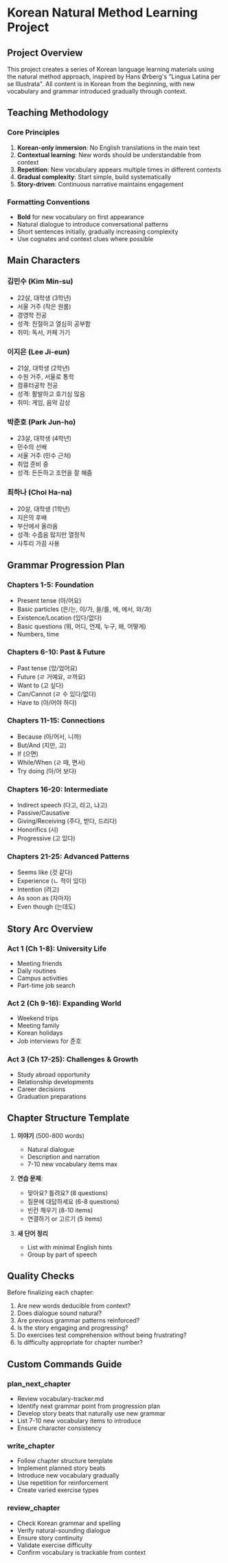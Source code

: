 # Korean Natural Method Learning Project

## Project Overview
This project creates a series of Korean language learning materials using the natural method approach, inspired by Hans Ørberg's "Lingua Latina per se Illustrata". All content is in Korean from the beginning, with new vocabulary and grammar introduced gradually through context.

## Teaching Methodology

### Core Principles
1. **Korean-only immersion**: No English translations in the main text
2. **Contextual learning**: New words should be understandable from context
3. **Repetition**: New vocabulary appears multiple times in different contexts
4. **Gradual complexity**: Start simple, build systematically
5. **Story-driven**: Continuous narrative maintains engagement

### Formatting Conventions
- **Bold** for new vocabulary on first appearance
- Natural dialogue to introduce conversational patterns
- Short sentences initially, gradually increasing complexity
- Use cognates and context clues where possible

## Main Characters

### 김민수 (Kim Min-su)
- 22살, 대학생 (3학년)
- 서울 거주 (작은 원룸)
- 경영학 전공
- 성격: 친절하고 열심히 공부함
- 취미: 독서, 카페 가기

### 이지은 (Lee Ji-eun)  
- 21살, 대학생 (2학년)
- 수원 거주, 서울로 통학
- 컴퓨터공학 전공
- 성격: 활발하고 호기심 많음
- 취미: 게임, 음악 감상

### 박준호 (Park Jun-ho)
- 23살, 대학생 (4학년)
- 민수의 선배
- 서울 거주 (민수 근처)
- 취업 준비 중
- 성격: 든든하고 조언을 잘 해줌

### 최하나 (Choi Ha-na)
- 20살, 대학생 (1학년)
- 지은의 후배
- 부산에서 올라옴
- 성격: 수줍음 많지만 열정적
- 사투리 가끔 사용

## Grammar Progression Plan

### Chapters 1-5: Foundation
- Present tense (아/어요)
- Basic particles (은/는, 이/가, 을/를, 에, 에서, 와/과)
- Existence/Location (있다/없다)
- Basic questions (뭐, 어디, 언제, 누구, 왜, 어떻게)
- Numbers, time

### Chapters 6-10: Past & Future
- Past tense (았/었어요)
- Future (ㄹ 거예요, ㄹ까요)
- Want to (고 싶다)
- Can/Cannot (ㄹ 수 있다/없다)
- Have to (아/어야 하다)

### Chapters 11-15: Connections
- Because (아/어서, 니까)
- But/And (지만, 고)
- If (으면)
- While/When (ㄹ 때, 면서)
- Try doing (아/어 보다)

### Chapters 16-20: Intermediate
- Indirect speech (다고, 라고, 냐고)
- Passive/Causative
- Giving/Receiving (주다, 받다, 드리다)
- Honorifics (시)
- Progressive (고 있다)

### Chapters 21-25: Advanced Patterns
- Seems like (것 같다)
- Experience (ㄴ 적이 있다)
- Intention (려고)
- As soon as (자마자)
- Even though (는데도)

## Story Arc Overview

### Act 1 (Ch 1-8): University Life
- Meeting friends
- Daily routines
- Campus activities
- Part-time job search

### Act 2 (Ch 9-16): Expanding World
- Weekend trips
- Meeting family
- Korean holidays
- Job interviews for 준호

### Act 3 (Ch 17-25): Challenges & Growth
- Study abroad opportunity
- Relationship developments
- Career decisions
- Graduation preparations

## Chapter Structure Template

1. **이야기** (500-800 words)
   - Natural dialogue
   - Description and narration
   - 7-10 new vocabulary items max

2. **연습 문제**:
   - 맞아요? 틀려요? (8 questions)
   - 질문에 대답하세요 (6-8 questions)
   - 빈칸 채우기 (8-10 items)
   - 연결하기 or 고르기 (5 items)

3. **새 단어 정리**
   - List with minimal English hints
   - Group by part of speech

## Quality Checks

Before finalizing each chapter:
1. Are new words deducible from context?
2. Does dialogue sound natural?
3. Are previous grammar patterns reinforced?
4. Is the story engaging and progressing?
5. Do exercises test comprehension without being frustrating?
6. Is difficulty appropriate for chapter number?

## Custom Commands Guide

### plan_next_chapter
- Review vocabulary-tracker.md
- Identify next grammar point from progression plan
- Develop story beats that naturally use new grammar
- List 7-10 new vocabulary items to introduce
- Ensure character consistency

### write_chapter
- Follow chapter structure template
- Implement planned story beats
- Introduce new vocabulary gradually
- Use repetition for reinforcement
- Create varied exercise types

### review_chapter
- Check Korean grammar and spelling
- Verify natural-sounding dialogue
- Ensure story continuity
- Validate exercise difficulty
- Confirm vocabulary is trackable from context
